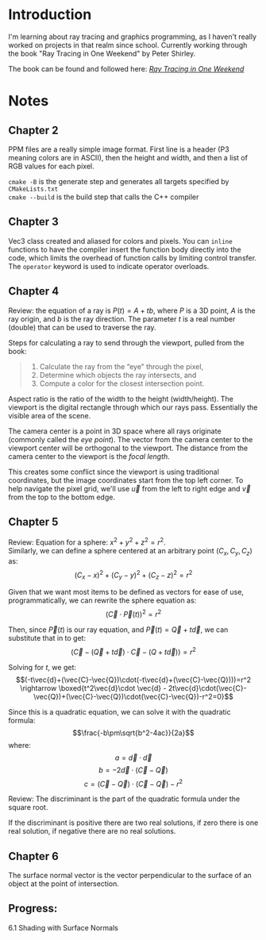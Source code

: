 # Introduction

I'm learning about ray tracing and graphics programming, as I haven't really worked on projects in that realm since school.
Currently working through the book "Ray Tracing in One Weekend" by Peter Shirley.

The book can be found and followed here: [_Ray Tracing in One Weekend_](https://raytracing.github.io/books/RayTracingInOneWeekend.html)

# Notes

## Chapter 2 

PPM files are a really simple image format. First line is a header (P3 meaning colors are in ASCII), then the height and width, and then a list of RGB values for each pixel.

`cmake -B` is the generate step and generates all targets specified by `CMakeLists.txt`<br>
`cmake --build` is the build step that calls the C++ compiler

## Chapter 3

Vec3 class created and aliased for colors and pixels. You can `inline` functions to have the compiler insert the function body directly into the code, which limits the overhead of function calls by limiting control transfer. The `operator` keyword is used to indicate operator overloads.

## Chapter 4

Review: the equation of a ray is $P(t)=A+tb$, where $P$ is a 3D point, $A$ is the ray origin, and $b$ is the ray direction. The parameter $t$ is a real number (double) that can be used to traverse the ray.

Steps for calculating a ray to send through the viewport, pulled from the book:
> 1. Calculate the ray from the “eye” through the pixel,<br>
> 2. Determine which objects the ray intersects, and<br>
> 3. Compute a color for the closest intersection point.

Aspect ratio is the ratio of the width to the height ($\text{width}/\text{height}$).
The viewport is the digital rectangle through which our rays pass. Essentially the visible area of the scene.

The camera center is a point in 3D space where all rays originate (commonly called the *eye point*).
The vector from the camera center to the viewport center will be orthogonal to the viewport.
The distance from the camera center to the viewport is the *focal length*.

This creates some conflict since the viewport is using traditional coordinates, but the image coordinates start from the top left corner.
To help navigate the pixel grid, we'll use $\vec{u}$ from the left to right edge and $\vec{v}$ from the top to the bottom edge.

## Chapter 5

Review: Equation for a sphere: $x^2+y^2+z^2=r^2$.<br>
Similarly, we can define a sphere centered at an arbitrary point $(C_x, C_y, C_z)$ as: $$(C_x-x)^2+(C_y-y)^2+(C_z-z)^2 = r^2$$

Given that we want most items to be defined as vectors for ease of use, programmatically, we can rewrite the sphere equation as: $$(\vec{C}\cdot\vec{P}(t))^2=r^2$$

Then, since $\vec{P}(t)$ is our ray equation, and $\vec{P}(t) = \vec{Q}+t\vec{d}$, we can substitute that in to get: $$(\vec{C}-(\vec{Q}+t\vec{d}) \cdot \vec{C}-(Q+t\vec{d}))=r^2$$

Solving for $t$, we get: $$(-t\vec{d}+(\vec{C}-\vec{Q})\cdot(-t\vec{d}+(\vec{C}-\vec{Q})))=r^2 \rightarrow \boxed{t^2\vec{d}\cdot \vec{d} - 2t\vec{d}\cdot(\vec{C}-\vec{Q})+(\vec{C}-\vec{Q})\cdot(\vec{C}-\vec{Q})-r^2=0}$$

Since this is a quadratic equation, we can solve it with the quadratic formula: $$\frac{-b\pm\sqrt{b^2-4ac}}{2a}$$ where: $$a=\vec{d}\cdot\vec{d}$$ $$b=-2\vec{d}\cdot(\vec{C}-\vec{Q})$$ $$c=(\vec{C}-\vec{Q})\cdot(\vec{C}-\vec{Q})-r^2$$

Review: The discriminant is the part of the quadratic formula under the square root.

If the discriminant is positive there are two real solutions, if zero there is one real solution, if negative there are no real solutions.

## Chapter 6

The surface normal vector is the vector perpendicular to the surface of an object at the point of intersection.


## Progress:
6.1 Shading with Surface Normals
